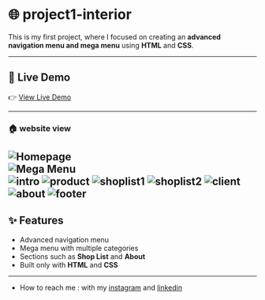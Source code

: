 # 🌐  project1-interior

This is my first project, where I focused on creating an **advanced navigation menu and mega menu** using **HTML** and **CSS**.  
 
---

## 🚀 Live Demo  
👉 [View Live Demo](https://pegahmobasheri.github.io/project1-interior/)  

---
### 🏠 website view 
![Homepage](https://github.com/user-attachments/assets/23ca173e-cd82-4609-9d8e-943d718fcc59)  
![Mega Menu](https://github.com/user-attachments/assets/c60346d5-67b3-4f40-8559-c642312322b5)  
![intro](https://github.com/user-attachments/assets/d86a938c-7d3b-4ab8-b8e8-a817d6de5218)
![product](https://github.com/user-attachments/assets/be41923b-628e-4d95-b739-f951e6968d19)
![shoplist1](https://github.com/user-attachments/assets/bab5c416-f941-4588-ba04-4fa42673acaf)
![shoplist2](https://github.com/user-attachments/assets/864607a0-1242-4c92-bc1c-e7f920aff51e)
![client](https://github.com/user-attachments/assets/800e2553-e572-439c-9219-6e0ef21c8995)
![about](https://github.com/user-attachments/assets/656d162d-8c91-47c2-b130-21fced2b0024)
![footer](https://github.com/user-attachments/assets/0306e68a-7ff9-432d-a2ca-04870a298bdb)
---

## ✨ Features  
- Advanced navigation menu  
- Mega menu with multiple categories  
- Sections such as **Shop List** and **About**  
- Built only with **HTML** and **CSS**  

---
- How to reach me : with my [instagram](https://www.instagram.com/pegahmobasherii) and [linkedin](https://www.linkedin.com/in/pegah-mobasheri)




